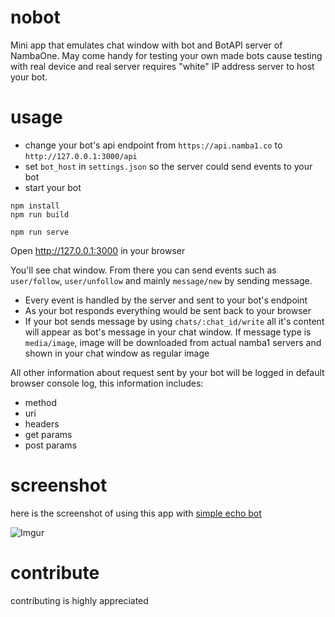 # nobot

Mini app that emulates chat window with bot and BotAPI server of NambaOne.
May come handy for testing your own made bots cause testing with real device and real server requires "white" IP address server to host your bot.

# usage

- change your bot's api endpoint from `https://api.namba1.co` to `http://127.0.0.1:3000/api`
- set `bot_host` in `settings.json` so the server could send events to your bot
- start your bot

```
npm install
npm run build

npm run serve
```

Open http://127.0.0.1:3000 in your browser

You'll see chat window. From there you can send events such as `user/follow`, `user/unfollow` and mainly `message/new` by sending message. 

- Every event is handled by the server and sent to your bot's endpoint
- As your bot responds everything would be sent back to your browser
- If your bot sends message by using `chats/:chat_id/write` all it's content will appear as bot's message in your chat window. If message type is `media/image`, image will be downloaded from actual namba1 servers and shown in your chat window as regular image

All other information about request sent by your bot will be logged in default browser console log, this information includes:

- method
- uri
- headers
- get params
- post params

# screenshot
here is the screenshot of using this app with [simple echo bot](https://github.com/erjanmx/django-namba-one-bot)

![Imgur](https://i.imgur.com/Z9jUVIu.png)

# contribute

contributing is highly appreciated
